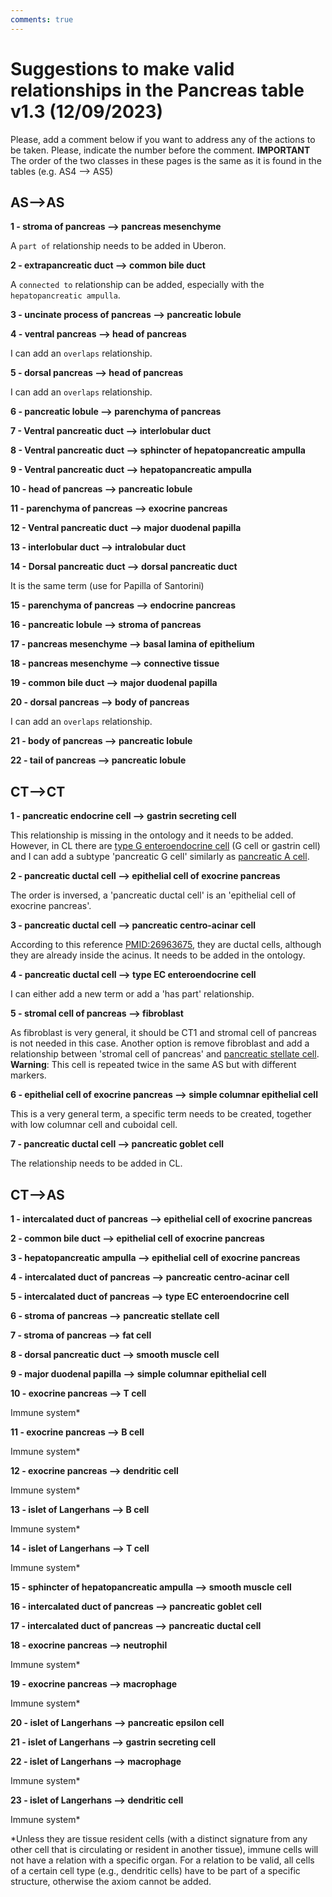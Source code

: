 ```yaml
---
comments: true
---
```


# Suggestions to make valid relationships in the Pancreas table v1.3 (12/09/2023)

Please, add a comment below if you want to address any of the actions to be taken. Please, indicate the number before the comment.
**IMPORTANT** The order of the two classes in these pages is the same as it is found in the tables (e.g. AS4 --> AS5)



## AS-->AS

**1 - stroma of pancreas --> pancreas mesenchyme**

A `part of` relationship needs to be added in Uberon.

**2 - extrapancreatic duct --> common bile duct**

A `connected to` relationship can be added, especially with the `hepatopancreatic ampulla`.

**3 - uncinate process of pancreas --> pancreatic lobule**



**4 - ventral pancreas --> head of pancreas**

I can add an `overlaps` relationship.

**5 - dorsal pancreas --> head of pancreas**

I can add an `overlaps` relationship.

**6 - pancreatic lobule --> parenchyma of pancreas**



**7 - Ventral pancreatic duct --> interlobular duct**



**8 - Ventral pancreatic duct --> sphincter of hepatopancreatic ampulla**



**9 - Ventral pancreatic duct --> hepatopancreatic ampulla**



**10 - head of pancreas --> pancreatic lobule**



**11 - parenchyma of pancreas --> exocrine pancreas**



**12 - Ventral pancreatic duct --> major duodenal papilla**



**13 - interlobular duct --> intralobular duct**



**14 - Dorsal pancreatic duct --> dorsal pancreatic duct**

It is the same term (use for Papilla of Santorini)

**15 - parenchyma of pancreas --> endocrine pancreas**



**16 - pancreatic lobule --> stroma of pancreas**



**17 - pancreas mesenchyme --> basal lamina of epithelium**



**18 - pancreas mesenchyme --> connective tissue**



**19 - common bile duct --> major duodenal papilla**



**20 - dorsal pancreas --> body of pancreas**

I can add an `overlaps` relationship.

**21 - body of pancreas --> pancreatic lobule**



**22 - tail of pancreas --> pancreatic lobule**




## CT-->CT

**1 - pancreatic endocrine cell --> gastrin secreting cell**

This relationship is missing in the ontology and it needs to be added. However, in CL there are [type G enteroendocrine cell](http://purl.obolibrary.org/obo/CL_0000508) (G cell or gastrin cell) and I can add a subtype 'pancreatic G cell' similarly as [pancreatic A cell](http://purl.obolibrary.org/obo/CL_0000171).

**2 - pancreatic ductal cell --> epithelial cell of exocrine pancreas**

The order is inversed, a 'pancreatic ductal cell' is an 'epithelial cell of exocrine pancreas'.

**3 - pancreatic ductal cell --> pancreatic centro-acinar cell**

According to this reference [PMID:26963675](https://www.ncbi.nlm.nih.gov/pmc/articles/PMC4834238/), they are ductal cells, although they are already inside the acinus. It needs to be added in the ontology.

**4 - pancreatic ductal cell --> type EC enteroendocrine cell**

I can either add a new term or add a 'has part' relationship.

**5 - stromal cell of pancreas --> fibroblast**

As fibroblast is very general, it should be CT1 and stromal cell of pancreas is not needed in this case. Another option is remove fibroblast and add a relationship between 'stromal cell of pancreas' and [pancreatic stellate cell](http://purl.obolibrary.org/obo/CL_0002410). **Warning**: This cell is repeated twice in the same AS but with different markers.

**6 - epithelial cell of exocrine pancreas --> simple columnar epithelial cell**

This is a very general term, a specific term needs to be created, together with low columnar cell and cuboidal cell.

**7 - pancreatic ductal cell --> pancreatic goblet cell**

The relationship needs to be added in CL.


## CT-->AS

**1 - intercalated duct of pancreas --> epithelial cell of exocrine pancreas**



**2 - common bile duct --> epithelial cell of exocrine pancreas**



**3 - hepatopancreatic ampulla --> epithelial cell of exocrine pancreas**



**4 - intercalated duct of pancreas --> pancreatic centro-acinar cell**



**5 - intercalated duct of pancreas --> type EC enteroendocrine cell**



**6 - stroma of pancreas --> pancreatic stellate cell**



**7 - stroma of pancreas --> fat cell**



**8 - dorsal pancreatic duct --> smooth muscle cell**



**9 - major duodenal papilla --> simple columnar epithelial cell**



**10 - exocrine pancreas --> T cell**

Immune system*

**11 - exocrine pancreas --> B cell**

Immune system*

**12 - exocrine pancreas --> dendritic cell**

Immune system*

**13 - islet of Langerhans --> B cell**

Immune system*

**14 - islet of Langerhans --> T cell**

Immune system*

**15 - sphincter of hepatopancreatic ampulla --> smooth muscle cell**



**16 - intercalated duct of pancreas --> pancreatic goblet cell**



**17 - intercalated duct of pancreas --> pancreatic ductal cell**



**18 - exocrine pancreas --> neutrophil**

Immune system*

**19 - exocrine pancreas --> macrophage**

Immune system*

**20 - islet of Langerhans --> pancreatic epsilon cell**



**21 - islet of Langerhans --> gastrin secreting cell**



**22 - islet of Langerhans --> macrophage**

Immune system*

**23 - islet of Langerhans --> dendritic cell**

Immune system*


*Unless they are tissue resident cells (with a distinct signature from any other cell that is circulating or resident in another tissue), immune cells will not have a relation with a specific organ. For a relation to be valid, all cells of a certain cell type (e.g., dendritic cells) have to be part of a specific structure, otherwise the axiom cannot be added.